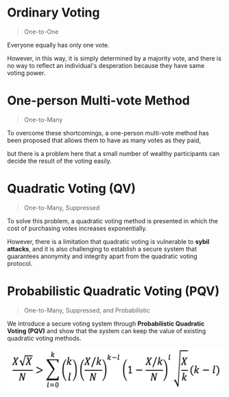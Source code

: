 # Ordinary Voting

> One-to-One

Everyone equally has only one vote.

However, in this way, it is simply determined by a majority vote, and there is no way to reflect an individual's desperation because they have same voting power.

# One-person Multi-vote Method

> One-to-Many

To overcome these shortcomings, a one-person multi-vote method has been proposed that allows them to have as many votes as they paid,

but there is a problem here that a small number of wealthy participants can decide the result of the voting easily.

# Quadratic Voting (QV)

> One-to-Many, Suppressed

To solve this problem, a quadratic voting method is presented in which the cost of purchasing votes increases exponentially.

However, there is a limitation that quadratic voting is vulnerable to **sybil attacks**, and it is also challenging to establish a secure system that guarantees anonymity and integrity apart from the quadratic voting protocol.

# Probabilistic Quadratic Voting (PQV)

> One-to-Many, Suppressed, and Probabilistic

We introduce a secure voting system through **Probabilistic Quadratic Voting (PQV)** and show that the system can keep the value of existing quadratic voting methods.

![](./images/PQV_Math.png)

<!--
TBA

*`e`*
-->
